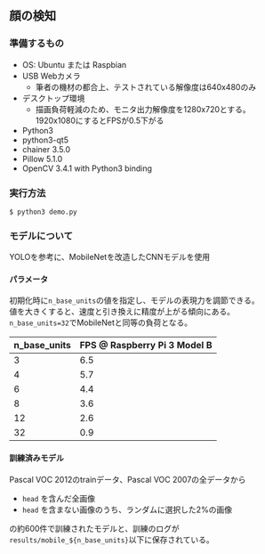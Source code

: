 ## 顔の検知

### 準備するもの

* OS: Ubuntu または Raspbian
* USB Webカメラ
   - 筆者の機材の都合上、テストされている解像度は640x480のみ
* デスクトップ環境
   - 描画負荷軽減のため、モニタ出力解像度を1280x720とする。1920x1080にするとFPSが0.5下がる
* Python3
* python3-qt5
* chainer 3.5.0
* Pillow 5.1.0
* OpenCV 3.4.1 with Python3 binding

### 実行方法

```
$ python3 demo.py
```

### モデルについて

YOLOを参考に、MobileNetを改造したCNNモデルを使用

#### パラメータ

初期化時に`n_base_units`の値を指定し、モデルの表現力を調節できる。  
値を大きくすると、速度と引き換えに精度が上がる傾向にある。`n_base_units=32`でMobileNetと同等の負荷となる。

| n_base_units | FPS @ Raspberry Pi 3 Model B |
| --- | --- |
| 3 | 6.5 |
| 4 | 5.7 |
| 6 | 4.4 |
| 8 | 3.6 |
| 12 | 2.6 |
| 32 | 0.9 |


#### 訓練済みモデル

Pascal VOC 2012のtrainデータ、Pascal VOC 2007の全データから

* `head` を含んだ全画像
* `head` を含まない画像のうち、ランダムに選択した2%の画像

の約600件で訓練されたモデルと、訓練のログが`results/mobile_${n_base_units}`以下に保存されている。

